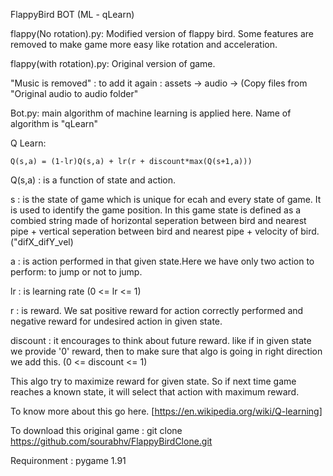 FlappyBird BOT (ML - qLearn)

flappy(No rotation).py: Modified version of flappy bird. Some features are removed to make game more easy like rotation and acceleration.

flappy(with rotation).py: Original version of game.

"Music is removed" : to add it again : assets -> audio -> (Copy files from "Original audio to audio folder"

Bot.py: main algorithm of machine learning is applied here. Name of algorithm is "qLearn"

Q Learn:
	
	Q(s,a) = (1-lr)Q(s,a) + lr(r + discount*max(Q(s+1,a)))

Q(s,a) : is a function of state and action.

s : is the state of game which is unique for ecah and every state of game. It is used to identify the game position. In this game state is defined as a combied string made of horizontal seperation between bird and nearest pipe + vertical seperation between bird and nearest pipe + velocity of bird. ("difX_difY_vel)

a : is action performed in that given state.Here we have only two action to perform: to jump or not to jump.

lr : is learning rate  (0 <= lr <= 1)

r : is reward. We sat positive reward for action correctly performed and negative reward for undesired action in given state. 

discount : it encourages to think about future reward. like if in given state we provide '0' reward, then to make sure that algo is going in right direction we add this. (0 <= discount <= 1)

This algo try to maximize reward for given state. So if next time game reaches a known state, it will select that action with maximum reward.

To know more about this go here. [https://en.wikipedia.org/wiki/Q-learning]

To download this original game :
git clone https://github.com/sourabhv/FlappyBirdClone.git


Requironment :
pygame 1.91